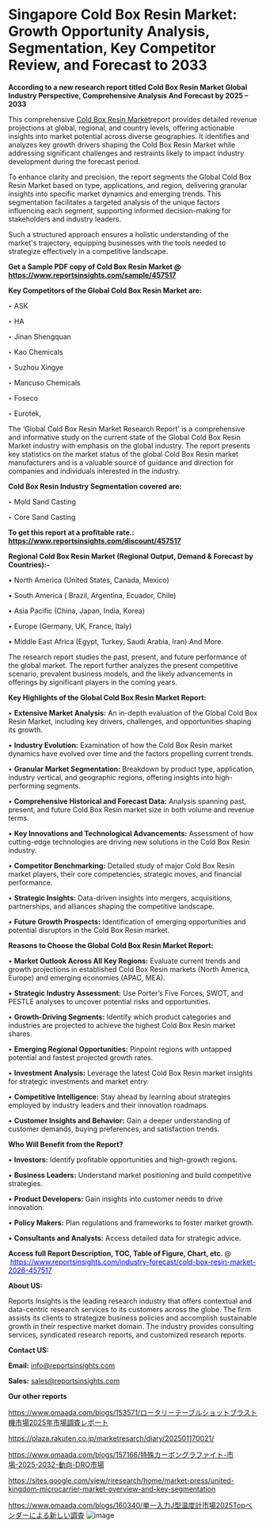 # Singapore Cold Box Resin Market: Growth Opportunity Analysis, Segmentation, Key Competitor Review, and Forecast to 2033

<strong>According to a new research report titled Cold Box Resin Market Global Industry Perspective, Comprehensive Analysis And Forecast by 2025 – 2033</strong>

This comprehensive <a href=https://www.reportsinsights.com/sample/457517>Cold Box Resin Market</a>report provides detailed revenue projections at global, regional, and country levels, offering actionable insights into market potential across diverse geographies. It identifies and analyzes key growth drivers shaping the Cold Box Resin Market while addressing significant challenges and restraints likely to impact industry development during the forecast period.

To enhance clarity and precision, the report segments the Global Cold Box Resin Market based on type, applications, and region, delivering granular insights into specific market dynamics and emerging trends. This segmentation facilitates a targeted analysis of the unique factors influencing each segment, supporting informed decision-making for stakeholders and industry leaders.

Such a structured approach ensures a holistic understanding of the market's trajectory, equipping businesses with the tools needed to strategize effectively in a competitive landscape.

<strong>Get a Sample PDF copy of Cold Box Resin Market </strong><strong>@<a href=https://www.reportsinsights.com/sample/457517 style=color:#0000ff;> https://www.reportsinsights.com/sample/457517</a></strong></font>

<strong>Key Competitors of the Global Cold Box Resin Market are:</strong>

‣ ASK

‣ HA

‣ Jinan Shengquan

‣ Kao Chemicals

‣ Suzhou Xingye

‣ Mancuso Chemicals

‣ Foseco

‣ Eurotek,

The ‘Global Cold Box Resin Market Research Report’ is a comprehensive and informative study on the current state of the Global Cold Box Resin Market industry with emphasis on the global industry. The report presents key statistics on the market status of the global Cold Box Resin market manufacturers and is a valuable source of guidance and direction for companies and individuals interested in the industry.

<strong>Cold Box Resin Industry Segmentation covered are:</strong>

‣ Mold Sand Casting

‣ Core Sand Casting

<strong>To get this report at a profitable rate.: <a href=https://www.reportsinsights.com/discount/457517 style=color:#0000ff;>https://www.reportsinsights.com/discount/457517</a></strong></font>

<strong>Regional Cold Box Resin Market (Regional Output, Demand &amp; Forecast by Countries):-</strong>

• North America (United States, Canada, Mexico)

• South America ( Brazil, Argentina, Ecuador, Chile)

• Asia Pacific (China, Japan, India, Korea)

• Europe (Germany, UK, France, Italy)

• Middle East Africa (Egypt, Turkey, Saudi Arabia, Iran) And More.

The research report studies the past, present, and future performance of the global market. The report further analyzes the present competitive scenario, prevalent business models, and the likely advancements in offerings by significant players in the coming years.

<strong>Key Highlights of the Global Cold Box Resin Market Report:</strong>

• <strong>Extensive Market Analysis:</strong> An in-depth evaluation of the Global Cold Box Resin Market, including key drivers, challenges, and opportunities shaping its growth.

• <strong>Industry Evolution:</strong> Examination of how the Cold Box Resin market dynamics have evolved over time and the factors propelling current trends.

• <strong>Granular Market Segmentation:</strong> Breakdown by product type, application, industry vertical, and geographic regions, offering insights into high-performing segments.

• <strong>Comprehensive Historical and Forecast Data:</strong> Analysis spanning past, present, and future Cold Box Resin market size in both volume and revenue terms.

• <strong>Key Innovations and Technological Advancements:</strong> Assessment of how cutting-edge technologies are driving new solutions in the Cold Box Resin industry.

• <strong>Competitor Benchmarking:</strong> Detailed study of major Cold Box Resin market players, their core competencies, strategic moves, and financial performance.

• <strong>Strategic Insights:</strong> Data-driven insights into mergers, acquisitions, partnerships, and alliances shaping the competitive landscape.

• <strong>Future Growth Prospects:</strong> Identification of emerging opportunities and potential disruptors in the Cold Box Resin market.

<strong>Reasons to Choose the Global Cold Box Resin Market Report:</strong>

• <strong>Market Outlook Across All Key Regions:</strong> Evaluate current trends and growth projections in established Cold Box Resin markets (North America, Europe) and emerging economies (APAC, MEA).

• <strong>Strategic Industry Assessment:</strong> Use Porter’s Five Forces, SWOT, and PESTLE analyses to uncover potential risks and opportunities.

• <strong>Growth-Driving Segments:</strong> Identify which product categories and industries are projected to achieve the highest Cold Box Resin market shares.

• <strong>Emerging Regional Opportunities:</strong> Pinpoint regions with untapped potential and fastest projected growth rates.

• <strong>Investment Analysis:</strong> Leverage the latest Cold Box Resin market insights for strategic investments and market entry.

• <strong>Competitive Intelligence:</strong> Stay ahead by learning about strategies employed by industry leaders and their innovation roadmaps.

• <strong>Customer Insights and Behavior:</strong> Gain a deeper understanding of customer demands, buying preferences, and satisfaction trends.

<strong>Who Will Benefit from the Report?</strong>

• <strong>Investors:</strong> Identify profitable opportunities and high-growth regions.

• <strong>Business Leaders:</strong> Understand market positioning and build competitive strategies.

• <strong>Product Developers:</strong> Gain insights into customer needs to drive innovation.

• <strong>Policy Makers:</strong> Plan regulations and frameworks to foster market growth.

• <strong>Consultants and Analysts:</strong> Access detailed data for strategic advice.
</ul>
<strong>Access full Report Description, TOC, Table of Figure, Chart, etc. </strong>@  <a href=https://www.reportsinsights.com/industry-forecast/cold-box-resin-market-2026-457517 style=color:#0000ff;>https://www.reportsinsights.com/industry-forecast/cold-box-resin-market-2026-457517</a></font>

<strong><strong>About US</strong>:</strong>

Reports Insights is the leading research industry that offers contextual and data-centric research services to its customers across the globe. The firm assists its clients to strategize business policies and accomplish sustainable growth in their respective market domain. The industry provides consulting services, syndicated research reports, and customized research reports.

<strong>Contact US:</strong>

<p class=""""><b>Email:</b> <a href=mailto:info@reportsinsights.com>info@reportsinsights.com</a></p>
<p class=""""><b>Sales:</b> <a href=mailto:sales@reportsinsights.com>sales@reportsinsights.com</a></p>

<strong>Our other reports</strong>

<a href=https://www.omaada.com/blogs/153571/ロータリーテーブルショットブラスト機市場2025年市場調査レポート>https://www.omaada.com/blogs/153571/ロータリーテーブルショットブラスト機市場2025年市場調査レポート</a>

<a href=https://plaza.rakuten.co.jp/marketresarch/diary/202501170021/>https://plaza.rakuten.co.jp/marketresarch/diary/202501170021/</a>

<a href=https://www.omaada.com/blogs/157166/特殊カーボングラファイト-市場-2025-2032-動向-DRO市場>https://www.omaada.com/blogs/157166/特殊カーボングラファイト-市場-2025-2032-動向-DRO市場</a>

<a href=https://sites.google.com/view/riresearch/home/market-press/united-kingdom-microcarrier-market-overview-and-key-segmentation>https://sites.google.com/view/riresearch/home/market-press/united-kingdom-microcarrier-market-overview-and-key-segmentation</a>

<a href=https://www.omaada.com/blogs/160340/単一入力J型温度計市場2025Topベンダーによる新しい調査>https://www.omaada.com/blogs/160340/単一入力J型温度計市場2025Topベンダーによる新しい調査</a>
![image](https://github.com/user-attachments/assets/be400412-433e-4156-8448-9e52b4d34a9b)
